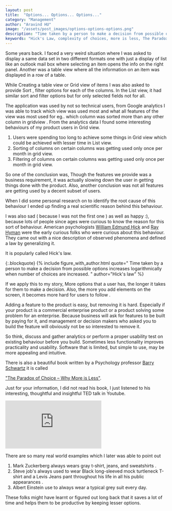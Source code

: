 ```yaml
---
layout: post
title:  "Options... Options... Options..."
category: "Management"
author: "Aravind HU"
image: "/assets/post_images/options-options-options.png"
description: "Time taken by a person to make a decision from possible options increases logarithmically when  number of choices are increased "
keywords: "Hick's Law, complexity of choices, more is less, The Paradox of Choice, Why More Is Less, Analysis paralysis, Options"
---
```


Some years back. I faced a very weird situation where I was asked to display a same data set in two different formats 
one with just a display of list like an outlook mail box where selecting an item opens the info on the right panel. Another was a table view where all the information on an item was displayed in a row of a table.

While Creating a table view or Grid view of items I was also asked to provide Sort , filter options for each of the columns. In the List view, it had similar sort and filter options but for only selected fields not for all. 

The application was used by not so technical users, from Google analytics I was able to track which view was used most and what all features of the view was most used for eg.. which column was sorted more than any other column in gridview .
From the analytics data I found some interesting behaviours of my product users in Grid view. 

1. Users were spending too long to achieve some things in Grid view which could be achieved with lesser time in List view.
2. Sorting of columns on certain columns was getting used only once per month in grid view.
3. Filtering of columns on certain columns was getting used only once per month in grid view.

So one of the conclusion was, Though the features we provide was a business requirement, it was actually slowing down the user in getting things done with the product.
Also, another conclusion was not all features are getting used by a decent subset of users.

When I did some personal research on to identify the root cause of this behaviour I ended up finding a real scientific reason behind this behaviour.

I was also sad ( because I was not the first one ) as well as happy :), because lots of people since ages were curious to know the reason for this sort of behaviour. American  psychologists [William Edmund Hick](https://en.wikipedia.org/wiki/W._E._Hick) and [Ray Hyman](https://en.wikipedia.org/wiki/Ray_Hyman) were the early curious folks who were curious about this behaviour.
They came out with a nice description of observed phenomena and defined a law by generalizing it.

It is popularly called Hick's law.

{:.blockquote}
{% include 
    figure_with_author.html 
    quote=" Time taken by a person to make a decision from possible options increases logarithmically when  number of choices are increased. " 
    author="Hick's law"
%}

If we apply this to my story, More options that a user has, the longer it takes for them to make a decision. 
Also, the more you add elements on the screen, it becomes more hard for users to follow . 

Adding a feature to the product is easy, but removing it is hard. Especially if your product is a commercial enterprise product or a product solving some problem for an enterprise. 
Because business will ask for features to be built by paying for it,  and management or decision makers who asked you to build the feature will obviously not be so interested to remove it.

So think, discuss and gather analytics or perform a proper usability test on existing behaviour before you build. Sometimes less functionality improves practicality and usability. 
Software that is limited, but simple to use, may be more appealing and intuitive.
                                                                               
There is also a beautiful book written by a Psychology professor [Barry Schwartz](https://en.wikipedia.org/wiki/Barry_Schwartz_(psychologist)) it is called 

["The Paradox of Choice – Why More is Less"](https://www.goodreads.com/book/show/10639.The_Paradox_of_Choice). 

Just for your information, I did not read his book, I just listened to his interesting, thoughtful and insightful TED talk in Youtube.

<div class="ratio">
    <iframe src="https://www.youtube.com/embed/VO6XEQIsCoM" frameborder="0" allow="accelerometer; autoplay; clipboard-write; encrypted-media; gyroscope; picture-in-picture" allowfullscreen></iframe>
</div>

There are so many real world examples which I later was able to point out 

1.  Mark Zuckerberg always wears gray t-shirt, jeans, and sweatshirts .
2.  Steve job's always used to wear Black long-sleeved mock turtleneck T-shirt and a Levis Jeans pant throughout his life in all his public appearances .
3.  Albert Einstein use to always wear a typical grey suit every day. 

These folks might have learnt or figured out long back that it saves a lot of time and helps them to be productive by keeping lesser options.    


 
